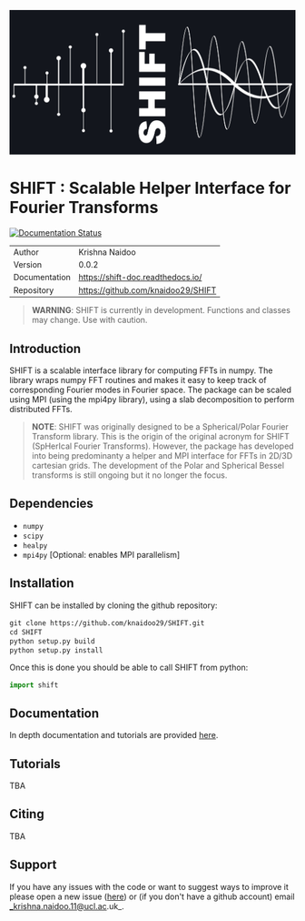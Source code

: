 ![biglogo](docs/source/_static/SHIFT_logo_large_github.jpg)

# SHIFT : Scalable Helper Interface for Fourier Transforms

[![Documentation Status](https://readthedocs.org/projects/shift-doc/badge/?version=latest)](https://shift-doc.readthedocs.io/en/latest/?badge=latest)

|              |                                    |
|--------------|------------------------------------|
|Author        | Krishna Naidoo                     |
|Version       | 0.0.2                              |
|Documentation | https://shift-doc.readthedocs.io/  |
|Repository    | https://github.com/knaidoo29/SHIFT |

> **WARNING**: SHIFT is currently in development. Functions and classes may change. Use with caution.

## Introduction

SHIFT is a scalable interface library for computing FFTs in numpy. The library wraps numpy FFT routines and makes it easy to keep track of corresponding Fourier modes in Fourier space. The package can be scaled using MPI (using the mpi4py library), using a slab decomposition to perform distributed FFTs.

> **NOTE**: SHIFT was originally designed to be a Spherical/Polar Fourier Transform library. This is the origin of the original acronym for SHIFT (SpHerIcal Fourier Transforms). However, the package has developed into being predominanty a helper and MPI interface for FFTs in 2D/3D cartesian grids. The development of the Polar and Spherical Bessel transforms is still ongoing but it no longer the focus.

## Dependencies

* `numpy`
* `scipy`
* `healpy`
* `mpi4py` [Optional: enables MPI parallelism]

## Installation

SHIFT can be installed by cloning the github repository:

```
git clone https://github.com/knaidoo29/SHIFT.git
cd SHIFT
python setup.py build
python setup.py install
```

Once this is done you should be able to call SHIFT from python:


```python
import shift
```

## Documentation

In depth documentation and tutorials are provided [here](https://shift-doc.readthedocs.io/).

## Tutorials

TBA

## Citing

TBA

## Support

If you have any issues with the code or want to suggest ways to improve it please open a new issue ([here](https://github.com/knaidoo29/SHIFT/issues))
or (if you don't have a github account) email _krishna.naidoo.11@ucl.ac.uk_.
